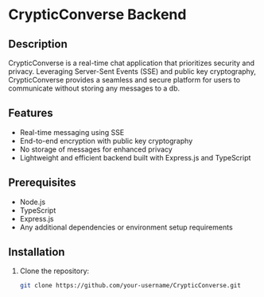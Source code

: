 # CrypticConverse Backend

## Description
CrypticConverse is a real-time chat application that prioritizes security and privacy. Leveraging Server-Sent Events (SSE) and public key cryptography, CrypticConverse provides a seamless and secure platform for users to communicate without storing any messages to a db.

## Features
- Real-time messaging using SSE
- End-to-end encryption with public key cryptography
- No storage of messages for enhanced privacy
- Lightweight and efficient backend built with Express.js and TypeScript

## Prerequisites
- Node.js
- TypeScript
- Express.js
- Any additional dependencies or environment setup requirements

## Installation
1. Clone the repository:
   ```bash
   git clone https://github.com/your-username/CrypticConverse.git
